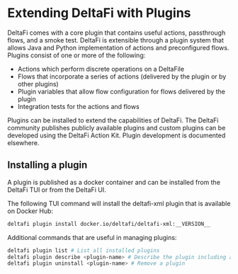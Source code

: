 # Extending DeltaFi with Plugins

DeltaFi comes with a core plugin that contains useful actions, passthrough flows, and a smoke test.  DeltaFi is extensible through a plugin system that allows Java and Python implementation of actions and preconfigured flows.  Plugins consist of one or more of the following:
- Actions which perform discrete operations on a DeltaFile
- Flows that incorporate a series of actions (delivered by the plugin or by other plugins)
- Plugin variables that allow flow configuration for flows delivered by the plugin
- Integration tests for the actions and flows

Plugins can be installed to extend the capabilities of DeltaFi.  The DeltaFi community publishes
publicly available plugins and custom plugins can be developed using the DeltaFi Action Kit.
Plugin development is documented elsewhere.

## Installing a plugin

A plugin is published as a docker container and can be installed from the DeltaFi TUI or from the DeltaFi UI.

The following TUI command will install the deltafi-xml plugin that is available on Docker Hub:

```bash
deltafi plugin install docker.io/deltafi/deltafi-xml:__VERSION__
```

Additional commands that are useful in managing plugins:

```bash
deltafi plugin list # List all installed plugins
deltafi plugin describe <plugin-name> # Describe the plugin including actions, variables
deltafi plugin uninstall <plugin-name> # Remove a plugin
```
